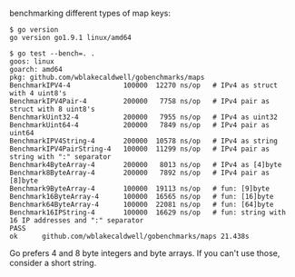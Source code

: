 benchmarking different types of map keys:

	$ go version
	go version go1.9.1 linux/amd64

	$ go test --bench=. .
	goos: linux
	goarch: amd64
	pkg: github.com/wblakecaldwell/gobenchmarks/maps
	BenchmarkIPV4-4             100000  12270 ns/op   # IPv4 as struct with 4 uint8's
	BenchmarkIPV4Pair-4         200000   7758 ns/op   # IPv4 pair as struct with 8 uint8's
	BenchmarkUint32-4           200000   7955 ns/op   # IPv4 as uint32
	BenchmarkUint64-4           200000   7849 ns/op   # IPv4 pair as uint64
	BenchmarkIPV4String-4       200000  10578 ns/op   # IPv4 as string
	BenchmarkIPV4PairString-4   100000  11299 ns/op   # IPv4 pair as string with ":" separator
	Benchmark4ByteArray-4       200000   8013 ns/op   # IPv4 as [4]byte
	Benchmark8ByteArray-4       200000   7892 ns/op   # IPv4 pair as [8]byte
	Benchmark9ByteArray-4       100000  19113 ns/op   # fun: [9]byte
	Benchmark16ByteArray-4      100000  16565 ns/op   # fun: [16]byte
	Benchmark64ByteArray-4      100000  22081 ns/op   # fun: [64]byte
	Benchmark16IPString-4       100000  16629 ns/op   # fun: string with 16 IP addresses and ":" separator
	PASS
	ok  	github.com/wblakecaldwell/gobenchmarks/maps	21.438s	

Go prefers 4 and 8 byte integers and byte arrays. If you can't use those, consider a short string.
